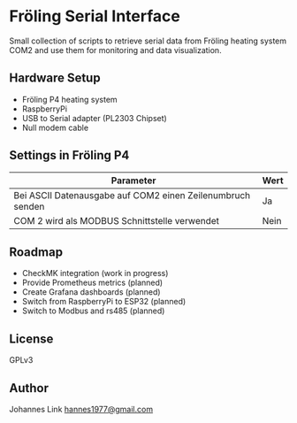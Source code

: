 # Fröling Serial Interface

Small collection of scripts to retrieve serial data from Fröling heating system
COM2 and use them for monitoring and data visualization.

## Hardware Setup
- Fröling P4 heating system
- RaspberryPi
- USB to Serial adapter (PL2303 Chipset)
- Null modem cable

## Settings in Fröling P4
| Parameter | Wert |
| --------- | ---- |
| Bei ASCII Datenausgabe auf COM2 einen Zeilenumbruch senden | Ja |
| COM 2 wird als MODBUS Schnittstelle verwendet | Nein |

## Roadmap
- CheckMK integration (work in progress)
- Provide Prometheus metrics (planned)
- Create Grafana dashboards (planned)
- Switch from RaspberryPi to ESP32 (planned)
- Switch to Modbus and rs485 (planned)

## License
GPLv3

## Author
Johannes Link <hannes1977@gmail.com>